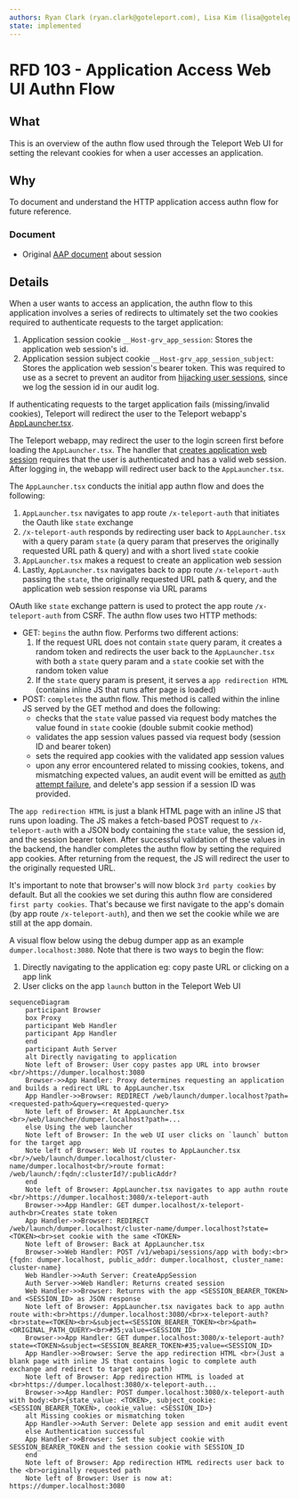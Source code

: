 ```yaml
---
authors: Ryan Clark (ryan.clark@goteleport.com), Lisa Kim (lisa@goteleport.com)
state: implemented
---
```


# RFD 103 - Application Access Web UI Authn Flow

## What

This is an overview of the authn flow used through the Teleport Web UI for setting the relevant cookies for when a user accesses an
application.

## Why

To document and understand the HTTP application access authn flow for future reference.

### Document

- Original [AAP document](https://docs.google.com/document/d/1CIFURGOSy-qQccRH7rPTzw_TscD3iHMswkv6qzTv6_E/edit#heading=h.7pympy0nya4) about session

## Details

When a user wants to access an application, the authn flow to this application involves a series of redirects to ultimately set the two cookies required to authenticate requests to the target application:

1. Application session cookie `__Host-grv_app_session`: Stores the application web session's id.
2. Application session subject cookie `__Host-grv_app_session_subject`: Stores the application web session's bearer token. This was required to use as a secret to prevent an auditor from [hijacking user sessions](https://github.com/gravitational/teleport-private/pull/216), since we log the session id in our audit log.

If authenticating requests to the target application fails (missing/invalid cookies), Teleport will redirect the user to the Teleport webapp's [AppLauncher.tsx](https://github.com/gravitational/teleport/blob/860623e72a97825ff4c943055e7d91a00da7700a/web/packages/teleport/src/AppLauncher/AppLauncher.tsx).

The Teleport webapp, may redirect the user to the login screen first before loading the `AppLauncher.tsx`. The handler that [creates application web session](https://github.com/gravitational/teleport/blob/07abd2277e17639a4a505158f2d1cb5104db7d32/lib/web/apiserver.go#L639) requires that the user is authenticated and has a valid web session. After logging in, the webapp will redirect user back to the `AppLauncher.tsx`.

The `AppLauncher.tsx` conducts the initial app authn flow and does the following:

1. `AppLauncher.tsx` navigates to app route `/x-teleport-auth` that initiates the Oauth like `state` exchange
2. `/x-teleport-auth` responds by redirecting user back to `AppLauncher.tsx` with a query param `state` (a query param that preserves the originally requested URL path & query) and with a short lived `state` cookie
3. `AppLauncher.tsx` makes a request to create an application web session
4. Lastly, `AppLauncher.tsx` navigates back to app route `/x-teleport-auth` passing the `state`, the originally requested URL path & query, and the application web session response via URL params

OAuth like `state` exchange pattern is used to protect the app route `/x-teleport-auth` from CSRF. The authn flow uses two HTTP methods:

- GET: `begins` the authn flow. Performs two different actions:
  1. If the request URL does not contain `state` query param, it creates a random token and redirects the user back to the `AppLauncher.tsx` with both a `state` query param and a `state` cookie set with the random token value
  2. If the `state` query param is present, it serves a `app redirection HTML` (contains inline JS that runs after page is loaded)
- POST: `completes` the authn flow. This method is called within the inline JS served by the GET method and does the following:
  - checks that the `state` value passed via request body matches the value found in `state` cookie (double submit cookie method)
  - validates the app session values passed via request body (session ID and bearer token)
  - sets the required app cookies with the validated app session values
  - upon any error encountered related to missing cookies, tokens, and mismatching expected values, an audit event will be emitted as [auth attempt failure](https://github.com/gravitational/teleport/blob/0161397479e88dfcf97951cbc9ea6b7ebf02a497/lib/events/codes.go#L274), and delete's app session if a session ID was provided.

The `app redirection HTML` is just a blank HTML page with an inline JS that runs upon loading. The JS makes a fetch-based POST request to `/x-teleport-auth` with a JSON body containing the `state` value, the session id, and the session bearer token. After successful validation of these values in the backend, the handler completes the authn flow by setting the required app cookies. After returning from the request, the JS will redirect the user to the originally requested URL.

It's important to note that browser's will now block `3rd party cookies` by default. But all the cookies we set during this authn flow are considered `first party cookies`. That's because we first navigate to the app's domain (by app route `/x-teleport-auth`), and then we set the cookie while we are still at the app domain.

A visual flow below using the debug dumper app as an example `dumper.localhost:3080`. Note that there is two ways to begin the flow:

1. Directly navigating to the application eg: copy paste URL or clicking on a app link
2. User clicks on the app `launch` button in the Teleport Web UI

```mermaid
sequenceDiagram
    participant Browser
    box Proxy
    participant Web Handler
    participant App Handler
    end
    participant Auth Server
    alt Directly navigating to application
    Note left of Browser: User copy pastes app URL into browser <br/>https://dumper.localhost:3080
    Browser->>App Handler: Proxy determines requesting an application and builds a redirect URL to AppLauncher.tsx
    App Handler->>Browser: REDIRECT /web/launch/dumper.localhost?path=<requested-path>&query=<requested-query>
    Note left of Browser: At AppLauncher.tsx <br>/web/launcher/dumper.localhost?path=...
    else Using the web launcher
    Note left of Browser: In the web UI user clicks on `launch` button for the target app
    Note left of Browser: Web UI routes to AppLauncher.tsx <br/>/web/launch/dumper.localhost/cluster-name/dumper.localhost<br/>route format: /web/launch/:fqdn/:clusterId?/:publicAddr?
    end
    Note left of Browser: AppLauncher.tsx navigates to app authn route <br/>https://dumper.localhost:3080/x-teleport-auth
    Browser->>App Handler: GET dumper.localhost/x-teleport-auth<br>Creates state token
    App Handler->>Browser: REDIRECT /web/launch/dumper.localhost/cluster-name/dumper.localhost?state=<TOKEN><br>set cookie with the same <TOKEN>
    Note left of Browser: Back at AppLauncher.tsx
    Browser->>Web Handler: POST /v1/webapi/sessions/app with body:<br>{fqdn: dumper.localhost, public_addr: dumper.localhost, cluster_name: cluster-name}
    Web Handler->>Auth Server: CreateAppSession
    Auth Server->>Web Handler: Returns created session
    Web Handler->>Browser: Returns with the app <SESSION_BEARER_TOKEN> and <SESSION_ID> as JSON response
    Note left of Browser: AppLauncher.tsx navigates back to app authn route with:<br>https://dumper.localhost:3080/<br>x-teleport-auth?<br>state=<TOKEN><br>&subject=<SESSION_BEARER_TOKEN><br>&path=<ORIGINAL_PATH_QUERY><br>#35;value=<SESSION_ID>
    Browser->>App Handler: GET dumper.localhost:3080/x-teleport-auth?state=<TOKEN>&subject=<SESSION_BEARER_TOKEN>#35;value=<SESSION_ID>
    App Handler->>Browser: Serve the app redirection HTML <br>(Just a blank page with inline JS that contains logic to complete auth exchange and redirect to target app path)
    Note left of Browser: App redirection HTML is loaded at <br>https://dumper.localhost:3080/x-teleport-auth...
    Browser->>App Handler: POST dumper.localhost:3080/x-teleport-auth with body:<br>{state_value: <TOKEN>, subject_cookie: <SESSION_BEARER_TOKEN>, cookie_value: <SESSION_ID>}
    alt Missing cookies or mismatching token
    App Handler->>Auth Server: Delete app session and emit audit event
    else Authentication successful
    App Handler->>Browser: Set the subject cookie with SESSION_BEARER_TOKEN and the session cookie with SESSION_ID
    end
    Note left of Browser: App redirection HTML redirects user back to the <br>originally requested path
    Note left of Browser: User is now at: https://dumper.localhost:3080
```
